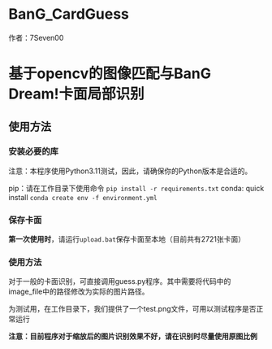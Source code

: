 # BanG_CardGuess

作者：7Seven00

# 基于opencv的图像匹配与BanG Dream!卡面局部识别

## 使用方法

### 安装必要的库

注意：本程序使用Python3.11测试，因此，请确保你的Python版本是合适的。

pip：请在工作目录下使用命令 `pip install -r requirements.txt`
conda: quick install `conda create env -f environment.yml`

### 保存卡面

**第一次使用时**，请运行`upload.bat`保存卡面至本地（目前共有2721张卡面）

### 使用方法

对于一般的卡面识别，可直接调用guess.py程序。其中需要将代码中的image_file中的路径修改为实际的图片路径。

为测试用，在工作目录下，我们提供了一个test.png文件，可用以测试程序是否正常运行

**注意：目前程序对于缩放后的图片识别效果不好，请在识别时尽量使用原图比例**